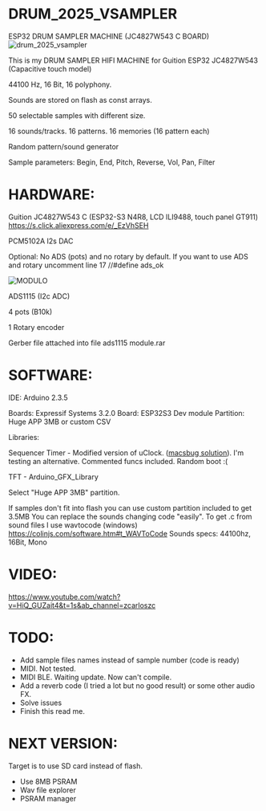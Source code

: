 # DRUM_2025_VSAMPLER
ESP32 DRUM SAMPLER MACHINE (JC4827W543 C BOARD)
![drum_2025_vsampler](https://github.com/user-attachments/assets/3fb7114c-5d6b-4e27-aafa-b983e639490f)

This is my DRUM SAMPLER HIFI MACHINE for Guition ESP32 JC4827W543 (Capacitive touch model)

44100 Hz, 16 Bit, 16 polyphony.

Sounds are stored on flash as const arrays.

50 selectable samples with different size.

16 sounds/tracks. 16 patterns. 16 memories (16 pattern each)

Random pattern/sound generator

Sample parameters: Begin, End, Pitch, Reverse, Vol, Pan, Filter

# HARDWARE:

Guition JC4827W543 C (ESP32-S3 N4R8, LCD ILI9488, touch panel GT911) https://s.click.aliexpress.com/e/_EzVhSEH

PCM5102A I2s DAC

Optional:
No ADS (pots) and no rotary by default. If you want to use ADS and rotary uncomment line 17
//#define ads_ok

![MODULO](https://github.com/user-attachments/assets/4a1d3dbe-8290-43cb-9718-73bc6ba3658f)

ADS1115 (I2c ADC)

4 pots (B10k)

1 Rotary encoder

Gerber file attached into file ads1115 module.rar

# SOFTWARE:

IDE: Arduino 2.3.5

Boards: Expressif Systems 3.2.0
Board: ESP32S3 Dev module
Partition: Huge APP 3MB or custom CSV

Libraries:

Sequencer Timer - Modified version of uClock. ([macsbug solution](https://github.com/midilab/uClock/issues/48)). I'm testing an alternative. Commented funcs included. Random boot :(

TFT - Arduino_GFX_Library

Select "Huge APP 3MB" partition.

If samples don't fit into flash you can use custom partition included to get 3.5MB 
You can replace the sounds changing code "easily".
To get .c from sound files I use wavtocode (windows) https://colinjs.com/software.htm#t_WAVToCode
Sounds specs: 44100hz, 16Bit, Mono

# VIDEO:

https://www.youtube.com/watch?v=HiQ_GUZait4&t=1s&ab_channel=zcarloszc

# TODO:

- Add sample files names instead of sample number (code is ready)
- MIDI. Not tested.
- MIDI BLE. Waiting update. Now can't compile.
- Add a reverb code (I tried a lot but no good result) or some other audio FX.
- Solve issues
- Finish this read me.

# NEXT VERSION:
Target is to use SD card instead of flash.
- Use 8MB PSRAM
- Wav file explorer
- PSRAM manager

